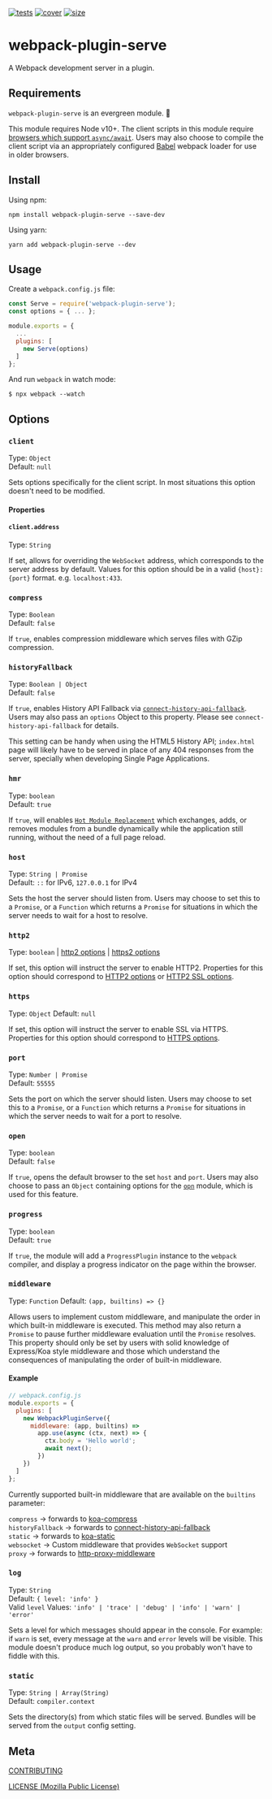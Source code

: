 [tests]: 	https://img.shields.io/circleci/project/github/shellscape/webpack-plugin-serve.svg
[tests-url]: https://circleci.com/gh/shellscape/webpack-plugin-serve

[cover]: https://codecov.io/gh/shellscape/webpack-plugin-serve/branch/master/graph/badge.svg
[cover-url]: https://codecov.io/gh/shellscape/webpack-plugin-serve

[size]: https://packagephobia.now.sh/badge?p=webpack-plugin-serve
[size-url]: https://packagephobia.now.sh/result?p=webpack-plugin-serve

[https]: https://nodejs.org/api/https.html#https_https_createserver_options_requestlistener
[http2]: https://nodejs.org/api/http2.html#http2_http2_createserver_options_onrequesthandler
[http2tls]: https://nodejs.org/api/http2.html#http2_http2_createsecureserver_options_onrequesthandler

[![tests][tests]][tests-url]
[![cover][cover]][cover-url]
[![size][size]][size-url]

# webpack-plugin-serve

A Webpack development server in a plugin.

## Requirements

`webpack-plugin-serve` is an evergreen module. 🌲

This module requires Node v10+. The client scripts in this module require [browsers which support `async/await`](https://caniuse.com/#feat=async-functions). Users may also choose to compile the client script via an appropriately configured [Babel](https://babeljs.io/) webpack loader for use in older browsers.

## Install

Using npm:

```console
npm install webpack-plugin-serve --save-dev
```

Using yarn:

```console
yarn add webpack-plugin-serve --dev
```

## Usage

Create a `webpack.config.js` file:

```js
const Serve = require('webpack-plugin-serve');
const options = { ... };

module.exports = {
  ...
  plugins: [
    new Serve(options)
  ]
};

```

And run `webpack` in watch mode:

```console
$ npx webpack --watch
```

## Options

### `client`
Type: `Object`<br>
Default: `null`

Sets options specifically for the client script. In most situations this option doesn't need to be modified.

#### Properties

#### `client.address`
Type: `String`

If set, allows for overriding the `WebSocket` address, which corresponds to the server address by default. Values for this option should be in a valid `{host}:{port}` format. e.g. `localhost:433`.

### `compress`
Type: `Boolean`<br>
Default: `false`

If `true`, enables compression middleware which serves files with GZip compression.

### `historyFallback`
Type: `Boolean | Object`<br>
Default: `false`

If `true`, enables History API Fallback via [`connect-history-api-fallback`](https://github.com/bripkens/connect-history-api-fallback). Users may also pass an `options` Object to this property. Please see `connect-history-api-fallback` for details.

This setting can be handy when using the HTML5 History API; `index.html` page will likely have to be served in place of any 404 responses from the server, specially when developing Single Page Applications.

### `hmr`
Type: `boolean`<br>
Default: `true`

If `true`, will enables [`Hot Module Replacement`](https://webpack.js.org/concepts/hot-module-replacement/) which exchanges, adds, or removes modules from a bundle dynamically while the application still running, without the need of a full page reload.

### `host`
Type: `String | Promise`<br>
Default: `::` for IPv6, `127.0.0.1` for IPv4

Sets the host the server should listen from. Users may choose to set this to a `Promise`, or a `Function` which returns a `Promise` for situations in which the server needs to wait for a host to resolve.

### `http2`
Type: `boolean` | [http2 options]() | [https2 options]()

If set, this option will instruct the server to enable HTTP2. Properties for this option should correspond to [HTTP2 options][http2] or [HTTP2 SSL options][http2tls].

### `https`
Type: `Object`
Default: `null`

If set, this option will instruct the server to enable SSL via HTTPS. Properties for this option should correspond to [HTTPS options][https].

### `port`
Type: `Number | Promise`<br>
Default: `55555`

Sets the port on which the server should listen. Users may choose to set this to a `Promise`, or a `Function` which returns a `Promise` for situations in which the server needs to wait for a port to resolve.

### `open`
Type: `boolean`<br>
Default: `false`

If `true`, opens the default browser to the set `host` and `port`. Users may also choose to pass an `Object` containing options for the [`opn`](https://github.com/sindresorhus/opn) module, which is used for this feature.

### `progress`
Type: `boolean`<br>
Default: `true`

If `true`, the module will add a `ProgressPlugin` instance to the `webpack` compiler, and display a progress indicator on the page within the browser.

### `middleware`
Type: `Function`
Default: `(app, builtins) => {}`

Allows users to implement custom middleware, and manipulate the order in which built-in middleware is executed. This method may also return a `Promise` to pause further middleware evaluation until the `Promise` resolves. This property should only be set by users with solid knowledge of Express/Koa style middleware and those which understand the consequences of manipulating the order of built-in middleware.

#### Example

```js
// webpack.config.js
module.exports = {
  plugins: [
    new WebpackPluginServe({
      middleware: (app, builtins) =>
        app.use(async (ctx, next) => {
          ctx.body = 'Hello world';
          await next();
        })
    })
  ]
};
```

Currently supported built-in middleware that are available on the `builtins` parameter:

`compress` → forwards to [koa-compress](https://github.com/koajs/compress)<br>
`historyFallback` → forwards to [connect-history-api-fallback](https://github.com/bripkens/connect-history-api-fallback/)<br>
`static` → forwards to [koa-static](https://github.com/koajs/static)<br>
`websocket` → Custom middleware that provides `WebSocket` support<br>
`proxy` → forwards to [http-proxy-middleware](https://github.com/chimurai/http-proxy-middleware)


### `log`
Type: `String`<br>
Default: `{ level: 'info' }`<br>
Valid `level` Values: `'info' | 'trace' | 'debug' | 'info' | 'warn' | 'error'`

Sets a level for which messages should appear in the console. For example: if `warn` is set, every message at the `warn` and `error` levels will be visible. This module doesn't produce much log output, so you probably won't have to fiddle with this.

### `static`
Type: `String | Array(String)`<br>
Default: `compiler.context`<br>

Sets the directory(s) from which static files will be served. Bundles will be served from the `output` config setting.

## Meta

[CONTRIBUTING](./.github/CONTRIBUTING.md)

[LICENSE (Mozilla Public License)](./LICENSE)

